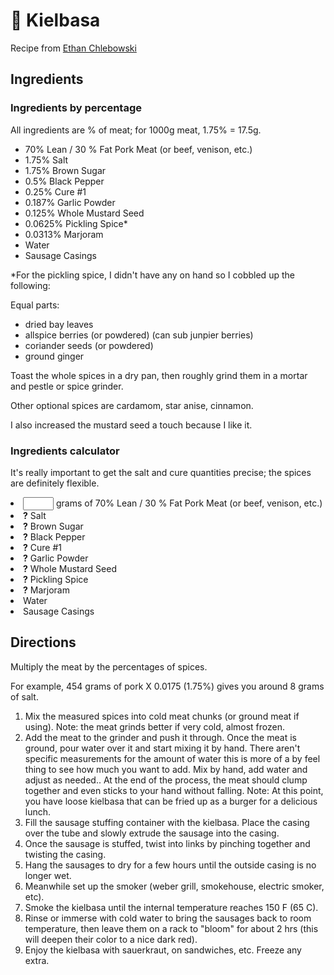# 🍖 Kielbasa

Recipe from
[Ethan Chlebowski](https://www.ethanchlebowski.com/cooking-techniques-recipes/how-to-make-polish-kielbasa)

## Ingredients

### Ingredients by percentage

All ingredients are % of meat; for 1000g meat, 1.75% = 17.5g.

- 70% Lean / 30 % Fat Pork Meat (or beef, venison, etc.)
- 1.75% Salt
- 1.75% Brown Sugar
- 0.5% Black Pepper
- 0.25% Cure #1
- 0.187% Garlic Powder
- 0.125% Whole Mustard Seed
- 0.0625% Pickling Spice\*
- 0.0313% Marjoram
- Water
- Sausage Casings

\*For the pickling spice, I didn't have any on hand so I cobbled up the
following:

Equal parts:

- dried bay leaves
- allspice berries (or powdered) (can sub junpier berries)
- coriander seeds (or powdered)
- ground ginger

Toast the whole spices in a dry pan, then roughly grind them in a mortar and
pestle or spice grinder.

Other optional spices are cardamom, star anise, cinnamon.

I also increased the mustard seed a touch because I like it.

### Ingredients calculator

It's really important to get the salt and cure quantities precise; the spices
are definitely flexible.

<li><input type="text" id="meat_grams" size="3" /> grams of 70% Lean / 30 % Fat Pork Meat (or beef, venison, etc.)</li>

<li><b id="Salt">?</b> Salt</li>
<li><b id="Brown Sugar">?</b> Brown Sugar</li>
<li><b id="Black Pepper">?</b> Black Pepper</li>
<li><b id="Cure #1">?</b> Cure #1</li>
<li><b id="Garlic Powder">?</b> Garlic Powder</li>
<li><b id="Whole Mustard Seed">?</b> Whole Mustard Seed</li>
<li><b id="Pickling Spice">?</b> Pickling Spice</li>
<li><b id="Marjoram">?</b> Marjoram</li>
<li>Water</li>
<li>Sausage Casings</li>

<script type="text/javascript">
    var meat_grams = document.getElementById('meat_grams');

    var conversions = {
        "Salt": .0175,
        "Brown Sugar": .0175,
        "Black Pepper": .005,
        "Cure #1": .0025,
        "Garlic Powder": .00187,
        "Whole Mustard Seed": .00125,
        "Pickling Spice": .000625,
        "Marjoram": .000313,
    };

    meat_grams.addEventListener('keyup', function () {
        for (let ingredient in conversions) {
            var gram_value = meat_grams.value * conversions[ingredient];
            var text = gram_value.toFixed(2) + "g "
            document.getElementById(ingredient).innerHTML = text;
            console.log(ingredient + text)
        }
    });
</script>

## Directions

Multiply the meat by the percentages of spices.

For example, 454 grams of pork X 0.0175 (1.75%) gives you around 8 grams of
salt.

1. Mix the measured spices into cold meat chunks (or ground meat if using).
   Note: the meat grinds better if very cold, almost frozen.
2. Add the meat to the grinder and push it through. Once the meat is ground,
   pour water over it and start mixing it by hand. There aren't specific
   measurements for the amount of water this is more of a by feel thing to see
   how much you want to add. Mix by hand, add water and adjust as needed.. At
   the end of the process, the meat should clump together and even sticks to
   your hand without falling. Note: At this point, you have loose kielbasa that
   can be fried up as a burger for a delicious lunch.
3. Fill the sausage stuffing container with the kielbasa. Place the casing over
   the tube and slowly extrude the sausage into the casing.
4. Once the sausage is stuffed, twist into links by pinching together and
   twisting the casing.
5. Hang the sausages to dry for a few hours until the outside casing is no
   longer wet.
6. Meanwhile set up the smoker (weber grill, smokehouse, electric smoker, etc).
7. Smoke the kielbasa until the internal temperature reaches 150 F (65 C).
8. Rinse or immerse with cold water to bring the sausages back to room
   temperature, then leave them on a rack to "bloom" for about 2 hrs (this will
   deepen their color to a nice dark red).
9. Enjoy the kielbasa with sauerkraut, on sandwiches, etc. Freeze any extra.
